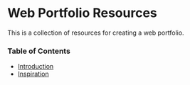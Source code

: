 # Web Portfolio Resources

This is a collection of resources for creating a web portfolio.

### Table of Contents

- [Introduction](./intro.md)
- [Inspiration](./inspiration.md)

